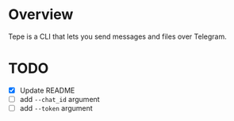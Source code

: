 # Overview

Tepe is a CLI that lets you send messages and files over Telegram.

# TODO

- [x] Update README
- [ ] add `--chat_id` argument
- [ ] add `--token` argument
